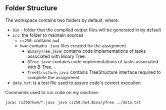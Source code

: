 

## Folder Structure

The workspace contains two folders by default, where:

- `bin` -  folder that the compiled output files will be generated in by default
- `src`: the folder to maintain sources
    - `cs250`: contains `hw4`
    - `hw4`: contains `.java` files created for the assignment
        - `BinaryTree.java`: contains code implementations of tasks associated with Binary Tree.
        - `BTree.java`: contains code implementations of tasks associated with B-Tree.
        - `TreeStructure.java`: contains TreeStructure interface required to complete the assignment
- `data.txt`: is a test file used to assure code's correct execution
        

Commands used to run code on my machine:

`javac cs250/hw4/*.java `
`java cs250.hw4.BinaryTree ../data.txt`

